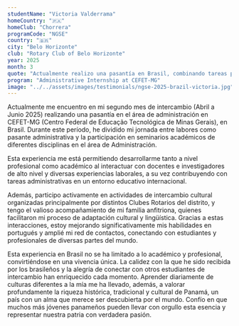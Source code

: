 ```yaml
---
studentName: "Victoria Valderrama"
homeCountry: "🇵🇦"
homeClub: "Chorrera"
programCode: "NGSE"
country: "🇧🇷"
city: "Belo Horizonte"
club: "Rotary Club of Belo Horizonte"
year: 2025
month: 3
quote: "Actualmente realizo una pasantía en Brasil, combinando tareas prácticas con seminarios académicos. Esta experiencia ha impulsado mi desarrollo profesional y académico en un entorno internacional, rodeada de docentes, investigadores y compañeros de diversas culturas. Esta vivencia me ha permitido valorar aún más la riqueza cultural de Panamá y reafirmar mi compromiso de representarla con orgullo en el mundo."
program: "Administrative Internship at CEFET-MG"
image: "../../assets/images/testimonials/ngse-2025-brazil-victoria.jpg"
---
```


Actualmente me encuentro en mi segundo mes de intercambio (Abril a Junio 2025) realizando una pasantía en el área de administración en CEFET-MG (Centro Federal de Educação Tecnológica de Minas Gerais), en Brasil. Durante este período, he dividido mi jornada entre labores como pasante administrativa y la participación en seminarios académicos de diferentes disciplinas en el área de Administración.

Esta experiencia me está permitiendo desarrollarme tanto a nivel profesional como académico al interactuar con docentes e investigadores de alto nivel y diversas experiencias laborales, a su vez contribuyendo con tareas administrativas en un entorno educativo internacional.

Además, participo activamente en actividades de intercambio cultural organizadas principalmente por distintos Clubes Rotarios del distrito, y tengo el valioso acompañamiento de mi familia anfitriona, quienes facilitaron mi proceso de adaptación cultural y lingüística. Gracias a estas interacciones, estoy mejorando significativamente mis habilidades en portugués y amplié mi red de contactos, conectando con estudiantes y profesionales de diversas partes del mundo.

Esta experiencia en Brasil no se ha limitado a lo académico y profesional, convirtiéndose en una vivencia única. La calidez con la que he sido recibida por los brasileños y la alegría de conectar con otros estudiantes de intercambio han enriquecido cada momento. Aprender diariamente de culturas diferentes a la mía me ha llevado, además, a valorar profundamente la riqueza histórica, tradicional y cultural de Panamá, un país con un alma que merece ser descubierta por el mundo. Confío en que muchos más jóvenes panameños pueden llevar con orgullo esta esencia y representar nuestra patria con verdadera pasión.
